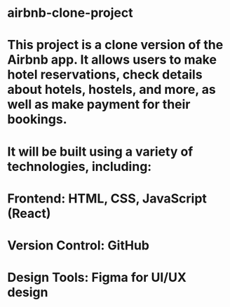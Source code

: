 # airbnb-clone-project  
# This project is a clone version of the Airbnb app. It allows users to make hotel reservations, check details about hotels, hostels, and more, as well as make payment for their bookings.
# It will be built using a variety of technologies, including:
# Frontend: HTML, CSS, JavaScript (React)
# Version Control: GitHub
# Design Tools: Figma for UI/UX design